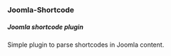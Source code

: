 ### Joomla-Shortcode
##### Joomla shortcode plugin

Simple plugin to parse shortcodes in Joomla content.
